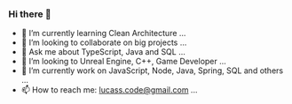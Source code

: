 ### Hi there 👋
- 🌱 I’m currently learning Clean Architecture ...
- 👯 I’m looking to collaborate on big projects ...
- 💬 Ask me about TypeScript, Java and SQL ...
- 🤔 I’m looking to Unreal Engine, C++, Game Developer ...
- 🔭 I’m currently work on JavaScript, Node, Java, Spring, SQL and others ...
- 📫 How to reach me: lucass.code@gmail.com ...
<!--
**lucasscoding/lucasscoding** is a ✨ _special_ ✨ repository because its `README.md` (this file) appears on your GitHub profile.

Here are some ideas to get you started:

- 🔭 I’m currently working on ...
- 🌱 I’m currently learning ...
- 👯 I’m looking to collaborate on ...
- 🤔 I’m looking for help with ...
- 💬 Ask me about ...
- 📫 How to reach me: ...
- 😄 Pronouns: ...
- ⚡ Fun fact: ...
-->
